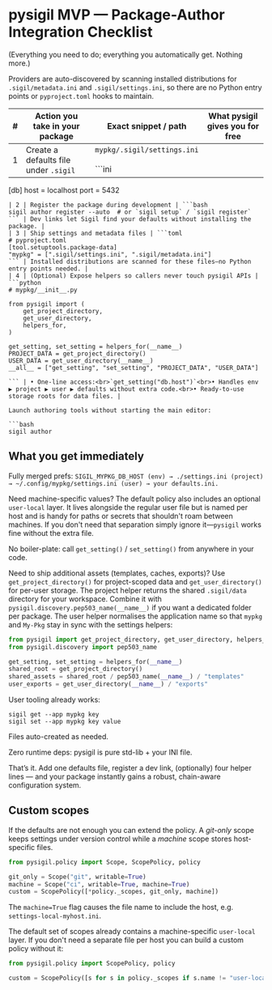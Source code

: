 # pysigil MVP — Package-Author Integration Checklist

(Everything you need to do; everything you automatically get. Nothing more.)

Providers are auto-discovered by scanning installed distributions for
`.sigil/metadata.ini` and `.sigil/settings.ini`, so there are no Python entry
points or `pyproject.toml` hooks to maintain.

| # | Action you take in your package | Exact snippet / path | What pysigil gives you for free |
|---|--------------------------------|----------------------|--------------------------------|
| 1 | Create a defaults file under `.sigil` | `mypkg/.sigil/settings.ini`<br><br>```ini
[db]
host = localhost
port = 5432
``` | Becomes the base layer of the preference chain. |
| 2 | Register the package during development | ```bash
sigil author register --auto  # or `sigil setup` / `sigil register`
``` | Dev links let Sigil find your defaults without installing the package. |
| 3 | Ship settings and metadata files | ```toml
# pyproject.toml
[tool.setuptools.package-data]
"mypkg" = [".sigil/settings.ini", ".sigil/metadata.ini"]
``` | Installed distributions are scanned for these files—no Python entry points needed. |
| 4 | (Optional) Expose helpers so callers never touch pysigil APIs | ```python
# mypkg/__init__.py

from pysigil import (
    get_project_directory,
    get_user_directory,
    helpers_for,
)

get_setting, set_setting = helpers_for(__name__)
PROJECT_DATA = get_project_directory()
USER_DATA = get_user_directory(__name__)
__all__ = ["get_setting", "set_setting", "PROJECT_DATA", "USER_DATA"]

``` | • One-line access:<br>`get_setting("db.host")`<br>• Handles env ▶ project ▶ user ▶ defaults without extra code.<br>• Ready-to-use storage roots for data files. |

Launch authoring tools without starting the main editor:

```bash
sigil author
```

## What you get immediately

Fully merged prefs:
`SIGIL_MYPKG_DB_HOST (env) → ./settings.ini (project) → ~/.config/mypkg/settings.ini (user) → your defaults.ini.`

Need machine-specific values?  The default policy also includes an optional
`user-local` layer.  It lives alongside the regular user file but is named per
host and is handy for paths or secrets that shouldn't roam between machines.
If you don't need that separation simply ignore it—`pysigil` works fine without
the extra file.

No boiler-plate: call `get_setting()` / `set_setting()` from anywhere in your code.

Need to ship additional assets (templates, caches, exports)?  Use
`get_project_directory()` for project-scoped data and `get_user_directory()` for
per-user storage.  The project helper returns the shared ``.sigil/data``
directory for your workspace.  Combine it with
``pysigil.discovery.pep503_name(__name__)`` if you want a dedicated folder per
package.  The user helper normalises the application name so that ``mypkg`` and
``My-Pkg`` stay in sync with the settings helpers:

```python
from pysigil import get_project_directory, get_user_directory, helpers_for
from pysigil.discovery import pep503_name

get_setting, set_setting = helpers_for(__name__)
shared_root = get_project_directory()
shared_assets = shared_root / pep503_name(__name__) / "templates"
user_exports = get_user_directory(__name__) / "exports"
```

User tooling already works:

```
sigil get --app mypkg key
sigil set --app mypkg key value
```

Files auto-created as needed.

Zero runtime deps: pysigil is pure std-lib + your INI file.

That’s it. Add one defaults file, register a dev link, (optionally) four helper
lines — and your package instantly gains a robust, chain-aware configuration
system.

## Custom scopes

If the defaults are not enough you can extend the policy.  A *git-only* scope
keeps settings under version control while a *machine* scope stores
host-specific files.

```python
from pysigil.policy import Scope, ScopePolicy, policy

git_only = Scope("git", writable=True)
machine = Scope("ci", writable=True, machine=True)
custom = ScopePolicy([*policy._scopes, git_only, machine])
```

The `machine=True` flag causes the file name to include the host, e.g.
`settings-local-myhost.ini`.

The default set of scopes already contains a machine-specific `user-local`
layer.  If you don't need a separate file per host you can build a custom
policy without it:

```python
from pysigil.policy import ScopePolicy, policy

custom = ScopePolicy([s for s in policy._scopes if s.name != "user-local"])
```

